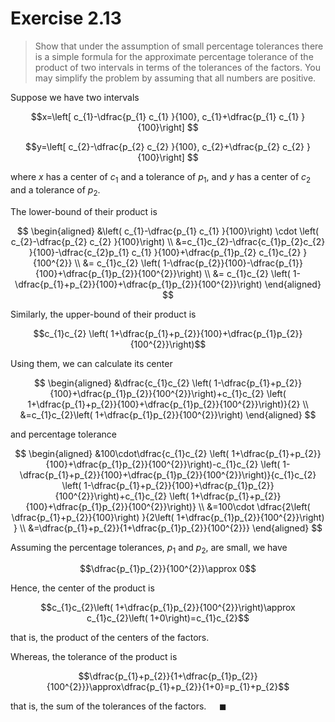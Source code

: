 # Exercise 2.13

> Show that under the assumption of small percentage tolerances there is a simple formula for the approximate percentage tolerance of the product of two intervals in terms of the tolerances of the factors. You may simplify the problem by assuming that all numbers are positive.

Suppose we have two intervals

$$x=\left[ c_{1}-\dfrac{p_{1} c_{1} }{100}, c_{1}+\dfrac{p_{1} c_{1} }{100}\right] $$

$$y=\left[ c_{2}-\dfrac{p_{2} c_{2} }{100}, c_{2}+\dfrac{p_{2} c_{2} }{100}\right] $$

where $x$ has a center of $c_{1}$ and a tolerance of $p_{1}$, and $y$ has a center of $c_{2}$ and a tolerance of $p_{2}$.

The lower-bound of their product is

$$
\begin{aligned}
&\left( c_{1}-\dfrac{p_{1} c_{1} }{100}\right) \cdot \left(  c_{2}-\dfrac{p_{2} c_{2} }{100}\right) \\
&=c_{1}c_{2}-\dfrac{c_{1}p_{2}c_{2} }{100}-\dfrac{c_{2}p_{1} c_{1} }{100}+\dfrac{p_{1}p_{2} c_{1}c_{2} }{100^{2}} \\
&= c_{1}c_{2} \left( 1-\dfrac{p_{2}}{100}-\dfrac{p_{1}}{100}+\dfrac{p_{1}p_{2}}{100^{2}}\right) \\
&= c_{1}c_{2} \left( 1-\dfrac{p_{1}+p_{2}}{100}+\dfrac{p_{1}p_{2}}{100^{2}}\right)
\end{aligned}
$$

Similarly, the upper-bound of their product is

$$c_{1}c_{2} \left( 1+\dfrac{p_{1}+p_{2}}{100}+\dfrac{p_{1}p_{2}}{100^{2}}\right)$$

Using them, we can calculate its center

$$
\begin{aligned}
&\dfrac{c_{1}c_{2} \left( 1-\dfrac{p_{1}+p_{2}}{100}+\dfrac{p_{1}p_{2}}{100^{2}}\right)+c_{1}c_{2} \left( 1+\dfrac{p_{1}+p_{2}}{100}+\dfrac{p_{1}p_{2}}{100^{2}}\right)}{2} \\
&=c_{1}c_{2}\left( 1+\dfrac{p_{1}p_{2}}{100^{2}}\right)
\end{aligned}
$$

and percentage tolerance

$$
\begin{aligned}
&100\cdot\dfrac{c_{1}c_{2} \left( 1+\dfrac{p_{1}+p_{2}}{100}+\dfrac{p_{1}p_{2}}{100^{2}}\right)-c_{1}c_{2} \left( 1-\dfrac{p_{1}+p_{2}}{100}+\dfrac{p_{1}p_{2}}{100^{2}}\right)}{c_{1}c_{2} \left( 1-\dfrac{p_{1}+p_{2}}{100}+\dfrac{p_{1}p_{2}}{100^{2}}\right)+c_{1}c_{2} \left( 1+\dfrac{p_{1}+p_{2}}{100}+\dfrac{p_{1}p_{2}}{100^{2}}\right)} \\
&=100\cdot \dfrac{2\left( \dfrac{p_{1}+p_{2}}{100}\right) }{2\left( 1+\dfrac{p_{1}p_{2}}{100^{2}}\right) } \\
&=\dfrac{p_{1}+p_{2}}{1+\dfrac{p_{1}p_{2}}{100^{2}}}
\end{aligned}
$$

Assuming the percentage tolerances, $p_{1}$ and $p_{2}$, are small, we have

$$\dfrac{p_{1}p_{2}}{100^{2}}\approx 0$$

Hence, the center of the product is

$$c_{1}c_{2}\left( 1+\dfrac{p_{1}p_{2}}{100^{2}}\right)\approx c_{1}c_{2}\left( 1+0\right)=c_{1}c_{2}$$

that is, the product of the centers of the factors.

Whereas, the tolerance of the product is

$$\dfrac{p_{1}+p_{2}}{1+\dfrac{p_{1}p_{2}}{100^{2}}}\approx\dfrac{p_{1}+p_{2}}{1+0}=p_{1}+p_{2}$$

that is, the sum of the tolerances of the factors. $\quad\blacksquare$
